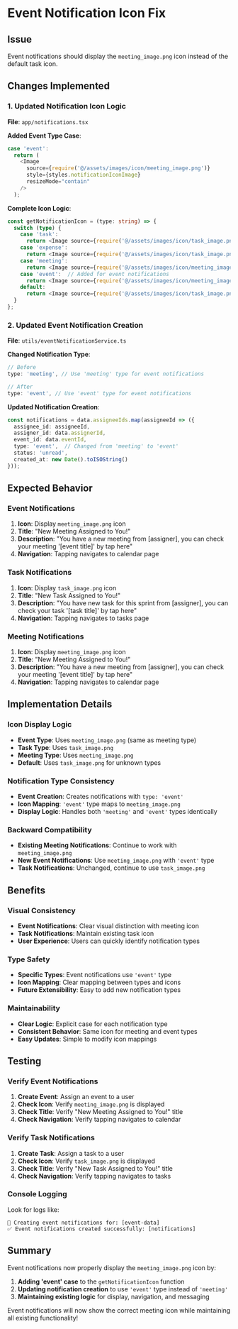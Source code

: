 # Event Notification Icon Fix

## Issue
Event notifications should display the `meeting_image.png` icon instead of the default task icon.

## Changes Implemented

### 1. **Updated Notification Icon Logic**
**File**: `app/notifications.tsx`

**Added Event Type Case**:
```typescript
case 'event':
  return (
    <Image 
      source={require('@/assets/images/icon/meeting_image.png')}
      style={styles.notificationIconImage}
      resizeMode="contain"
    />
  );
```

**Complete Icon Logic**:
```typescript
const getNotificationIcon = (type: string) => {
  switch (type) {
    case 'task':
      return <Image source={require('@/assets/images/icon/task_image.png')} />;
    case 'expense':
      return <Image source={require('@/assets/images/icon/task_image.png')} />;
    case 'meeting':
      return <Image source={require('@/assets/images/icon/meeting_image.png')} />;
    case 'event':  // Added for event notifications
      return <Image source={require('@/assets/images/icon/meeting_image.png')} />;
    default:
      return <Image source={require('@/assets/images/icon/task_image.png')} />;
  }
};
```

### 2. **Updated Event Notification Creation**
**File**: `utils/eventNotificationService.ts`

**Changed Notification Type**:
```typescript
// Before
type: 'meeting', // Use 'meeting' type for event notifications

// After
type: 'event', // Use 'event' type for event notifications
```

**Updated Notification Creation**:
```typescript
const notifications = data.assigneeIds.map(assigneeId => ({
  assignee_id: assigneeId,
  assigner_id: data.assignerId,
  event_id: data.eventId,
  type: 'event',  // Changed from 'meeting' to 'event'
  status: 'unread',
  created_at: new Date().toISOString()
}));
```

## Expected Behavior

### **Event Notifications**
1. **Icon**: Display `meeting_image.png` icon
2. **Title**: "New Meeting Assigned to You!"
3. **Description**: "You have a new meeting from [assigner], you can check your meeting '[event title]' by tap here"
4. **Navigation**: Tapping navigates to calendar page

### **Task Notifications**
1. **Icon**: Display `task_image.png` icon
2. **Title**: "New Task Assigned to You!"
3. **Description**: "You have new task for this sprint from [assigner], you can check your task '[task title]' by tap here"
4. **Navigation**: Tapping navigates to tasks page

### **Meeting Notifications**
1. **Icon**: Display `meeting_image.png` icon
2. **Title**: "New Meeting Assigned to You!"
3. **Description**: "You have a new meeting from [assigner], you can check your meeting '[event title]' by tap here"
4. **Navigation**: Tapping navigates to calendar page

## Implementation Details

### **Icon Display Logic**
- **Event Type**: Uses `meeting_image.png` (same as meeting type)
- **Task Type**: Uses `task_image.png`
- **Meeting Type**: Uses `meeting_image.png`
- **Default**: Uses `task_image.png` for unknown types

### **Notification Type Consistency**
- **Event Creation**: Creates notifications with `type: 'event'`
- **Icon Mapping**: `'event'` type maps to `meeting_image.png`
- **Display Logic**: Handles both `'meeting'` and `'event'` types identically

### **Backward Compatibility**
- **Existing Meeting Notifications**: Continue to work with `meeting_image.png`
- **New Event Notifications**: Use `meeting_image.png` with `'event'` type
- **Task Notifications**: Unchanged, continue to use `task_image.png`

## Benefits

### **Visual Consistency**
- **Event Notifications**: Clear visual distinction with meeting icon
- **Task Notifications**: Maintain existing task icon
- **User Experience**: Users can quickly identify notification types

### **Type Safety**
- **Specific Types**: Event notifications use `'event'` type
- **Icon Mapping**: Clear mapping between types and icons
- **Future Extensibility**: Easy to add new notification types

### **Maintainability**
- **Clear Logic**: Explicit case for each notification type
- **Consistent Behavior**: Same icon for meeting and event types
- **Easy Updates**: Simple to modify icon mappings

## Testing

### **Verify Event Notifications**
1. **Create Event**: Assign an event to a user
2. **Check Icon**: Verify `meeting_image.png` is displayed
3. **Check Title**: Verify "New Meeting Assigned to You!" title
4. **Check Navigation**: Verify tapping navigates to calendar

### **Verify Task Notifications**
1. **Create Task**: Assign a task to a user
2. **Check Icon**: Verify `task_image.png` is displayed
3. **Check Title**: Verify "New Task Assigned to You!" title
4. **Check Navigation**: Verify tapping navigates to tasks

### **Console Logging**
Look for logs like:
```
🔔 Creating event notifications for: [event-data]
✅ Event notifications created successfully: [notifications]
```

## Summary

Event notifications now properly display the `meeting_image.png` icon by:

1. **Adding 'event' case** to the `getNotificationIcon` function
2. **Updating notification creation** to use `'event'` type instead of `'meeting'`
3. **Maintaining existing logic** for display, navigation, and messaging

Event notifications will now show the correct meeting icon while maintaining all existing functionality!
